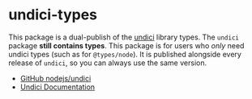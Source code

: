 # undici-types

This package is a dual-publish of the [undici](https://www.npmjs.com/package/undici) library types. The `undici` package **still contains types**. This package is for users who _only_ need undici types (such as for `@types/node`). It is published alongside every release of `undici`, so you can always use the same version.

-   [GitHub nodejs/undici](https://github.com/nodejs/undici)
-   [Undici Documentation](https://undici.nodejs.org/#/)

